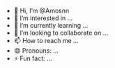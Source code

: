 - 👋 Hi, I’m @Amosnn
- 👀 I’m interested in ...
- 🌱 I’m currently learning ...
- 💞️ I’m looking to collaborate on ...
- 📫 How to reach me ...
- 😄 Pronouns: ...
- ⚡ Fun fact: ...

<!---
Amosnn/Amosnn is a ✨ special ✨ repository because its `README.md` (this file) appears on your GitHub profile.
You can click the Preview link to take a look at your changes.
--->
